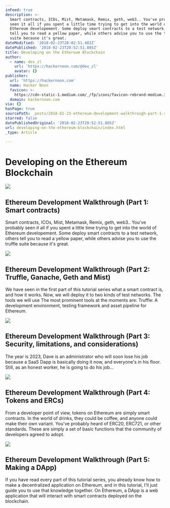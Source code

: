 ```yaml
---
inFeed: true
description: >-
  Smart contracts, ICOs, Mist, Metamask, Remix, geth, web3.. You've probably
  seen it all if you spent a little time trying to get into the world of
  Ethereum developement. Some deploy smart contracts to a test network, others
  tell you to read a yellow paper, while others advise you to use the truffle
  suite because it's great.
dateModified: '2018-02-23T20:02:51.482Z'
datePublished: '2018-02-23T20:52:51.885Z'
title: Developing on the Ethereum Blockchain
author:
  - name: dev_zl
    url: 'https://hackernoon.com/@dev_zl'
    avatar: {}
publisher:
  url: 'https://hackernoon.com'
  name: Hacker Noon
  favicon: >-
    https://cdn-static-1.medium.com/_/fp/icons/favicon-rebrand-medium.3Y6xpZ-0FSdWDnPM3hSBIA.ico
  domain: hackernoon.com
via: {}
hasPage: true
sourcePath: _posts/2018-02-23-ethereum-development-walkthrough-part-1-smart-contracts.md
starred: false
datePublishedOriginal: '2018-02-23T20:52:51.885Z'
url: developing-on-the-ethereum-blockchain/index.html
_type: Article

---
```

# Developing on the Ethereum Blockchain

<article style=""><img src="https://s3-us-west-2.amazonaws.com/the-grid-img/p/55d78a8e686888c2755afee75ba2a4bf586ade31.png" /><h1>Ethereum Development Walkthrough (Part 1: Smart contracts)</h1><p>Smart contracts, ICOs, Mist, Metamask, Remix, geth, web3.. You've probably seen it all if you spent a little time trying to get into the world of Ethereum developement. Some deploy smart contracts to a test network, others tell you to read a yellow paper, while others advise you to use the truffle suite because it's great.</p></article>

<article style=""><img src="https://s3-us-west-2.amazonaws.com/the-grid-img/p/41f58ddcbb95ee9749eb35c116c1402ce947b342.png" /><h1>Ethereum Development Walkthrough (Part 2: Truffle, Ganache, Geth and Mist)</h1><p>We have seen in the first part of this tutorial series what a smart contract is, and how it works. Now, we will deploy it to two kinds of test networks. The tools we will use The most prominent tools at the moments are: Truffle: A development environment, testing framework and asset pipeline for Ethereum.</p></article>

<article style=""><img src="https://s3-us-west-2.amazonaws.com/the-grid-img/p/f64299dfa3a619b56d1322b21e956749bf2d6a18.png" /><h1>Ethereum Development Walkthrough (Part 3: Security, limitations, and considerations)</h1><p>The year is 2023, Dave is an administrator who will soon lose his job because a SaaS Dapp is basically doing it now, and everyone's in his floor. Still, as an honest worker, he is going to do his job...</p></article>

<article style=""><img src="https://s3-us-west-2.amazonaws.com/the-grid-img/p/3aacc8fe0343eb80657045a2fc9c662cf7466bdf.jpg" /><h1>Ethereum Development Walkthrough (Part 4: Tokens and ERCs)</h1><p>From a developer point of view, tokens on Ethereum are simply smart contracts. In the world of drinks, they could be coffee, and anyone could make their own variant. You've probably heard of ERC20, ERC721, or other standards. These are simply a set of basic functions that the community of developers agreed to adopt.</p></article>

<article style=""><img src="https://imgflo.herokuapp.com/graph/2b2431f8e7ba7b0/62db3fbdbff4ca2043e014dc7fd8eb4e/croprotate.png?cropheight=498&amp;cropwidth=1350&amp;degrees=0&amp;input=https%3A%2F%2Fcdn-images-1.medium.com%2Fmax%2F1600%2F1%2Ap2a1DhO8vNdOE9Iz4wj4Lw.png&amp;x=9&amp;y=0" /><h1>Ethereum Development Walkthrough (Part 5: Making a DApp)</h1><p>If you have read every part of this tutorial series, you already know how to make a decentralized application on Ethereum, and in this tutorial, I'll just guide you to use that knowledge together. On Ethereum, a DApp is a web application that will interact with smart contracts deployed on the blockchain.</p></article>